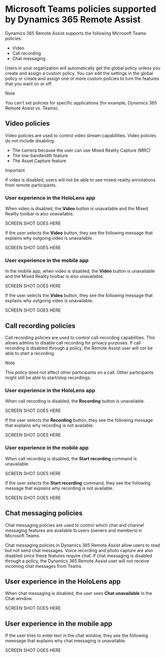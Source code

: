 

# Microsoft Teams policies supported by Dynamics 365 Remote Assist

Dynamics 365 Remote Assist supports the following Microsoft Teams policies: 

- Video
- Call recording
- Chat messaging
 
Users in your organization will automatically get the global policy unless you create and assign a custom policy. You can edit the settings in the global policy or 
create and assign one or more custom policies to turn the features that you want on or off.  

> [!NOTE]
> You can't set policies for specific applications (for example, Dynamics 365 Remote Assist vs. Teams).  

## Video policies

Video policies are used to control video stream capabilities. Video policies do not include disabling:

- The camera because the user can use Mixed Reality Capture (MRC)
- The low-bandwidth feature
- The Asset Capture feature 

> [!IMPORTANT]
> If video is disabled, users will not be able to see mixed-reality annotations from remote participants.  

### User experience in the HoloLens app

When video is disabled, the **Video** button is unavailable and the Mixed Reality toolbar is also unavailable.

SCREEN SHOT GOES HERE

If the user selects the **Video** button, they see the following message that explains why outgoing video is unavailable.

SCREEN SHOT GOES HERE

### User experience in the mobile app

In the mobile app, when video is disabled, the **Video** button is unavailable and the Mixed Reality toolbar is also unavailable.

SCREEN SHOT GOES HERE

If the user selects the **Video** button, they see the following message that explains why outgoing video is unavailable.

SCREEN SHOT GOES HERE 

## Call recording policies 

Call recording policies are used to control call-recording capabilities. This allows admins to disable call recording for privacy purposes. If call recording is disabled through a policy, the Remote Assist user will not be able to start a recording.  

> [!NOTE]
> This policy does not affect other participants on a call. Other participants might still be able to start/stop recordings.  

### User experience in the HoloLens app

When call recording is disabled, the **Recording** button is unavailable.

SCREEN SHOT GOES HERE

If the user selects the **Recording** button, they see the following message that explains why recording is not available.  
 
SCREEN SHOT GOES HERE

### User experience in the mobile app

When call recording is disabled, the **Start recording** command is unavailable.

SCREEN SHOT GOES HERE

If the user selects the **Start recording** command, they see the following message that explains why recording is not available.

SCREEN SHOT GOES HERE

## Chat messaging policies

Chat messaging policies are used to control which chat and channel messaging features are available to users (owners and members) in Microsoft Teams.  

Chat messaging policies in Dynamics 365 Remote Assist allow users to read but not send chat messages. Voice recording and photo capture are also disabled since these features require chat. If chat messaging is disabled through a policy, the Dynamics 365 Remote Assist user will not receive incoming chat messages from Teams. 

## User experience in the HoloLens app

When chat messaging is disabled, the user sees **Chat unavailable** in the Chat window.  

SCREEN SHOT GOES HERE
 
## User experience in the mobile app

If the user tries to enter text in the chat window, they see the following meessage that explains why chat messaging is unavailable.

SCREEN SHOT GOES HERE
